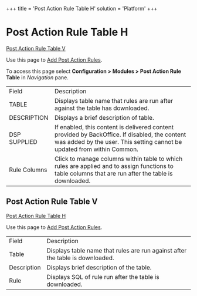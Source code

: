 +++
title = 'Post Action Rule Table H'
solution = 'Platform'
+++

# Post Action Rule Table H

[Post Action Rule Table V](#Post_Action_Rule_Table_V)

<div class="use">

Use this page to [Add Post Action
Rules](../Use_Cases/Add_Post_Action_Table_Rules).

</div>

To access this page select
<span style="font-weight: bold;">Configuration \> Modules \> Post Action
Rule Table</span> in <span style="font-style: italic;">Navigation</span>
pane.

|              |                                                                                                                                                                          |
| ------------ | ------------------------------------------------------------------------------------------------------------------------------------------------------------------------ |
| Field        | Description                                                                                                                                                              |
| TABLE        | Displays table name that rules are run after against the table has downloaded.                                                                                           |
| DESCRIPTION  | Displays a brief description of table.                                                                                                                                   |
| DSP SUPPLIED | If enabled, this content is delivered content provided by BackOffice. If disabled, the content was added by the user. This setting cannot be updated from within Common. |
| Rule Columns | Click to manage columns within table to which rules are applied and to assign functions to table columns that are run after the table is downloaded.                     |

## <span id="Post_Action_Rule_Table_V"></span>Post Action Rule Table V

[Post Action Rule Table H](Post_Action_Rule_Table_H)

<div class="use">

Use this page to [Add Post Action
Rules](../Use_Cases/Add_Post_Action_Table_Rules).

</div>

|             |                                                                               |
| ----------- | ----------------------------------------------------------------------------- |
| Field       | Description                                                                   |
| Table       | Displays table name that rules are run against after the table is downloaded. |
| Description | Displays brief description of the table.                                      |
| Rule        | Displays SQL of rule run after the table is downloaded.                       |
